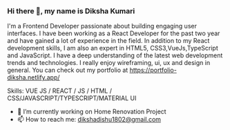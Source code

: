 ### Hi there 👋, my name is Diksha Kumari



I'm a Frontend Developer passionate about building engaging user interfaces. I have been working as a React Developer for the past two year and have gained a lot of experience in the field. In addition to my React development skills, I am also an expert in HTML5, CSS3,VueJs,TypeScript and JavaScript. I have a deep understanding of the latest web development trends and technologies. I really enjoy wireframing, ui, ux and design in general. You can check out my portfolio at
https://portfolio-diksha.netlify.app/

Skills: VUE JS / REACT / JS / HTML / CSS/JAVASCRIPT/TYPESCRIPT/MATERIAL UI

- 🔭 I’m currently working on Home Renovation Project 
- 📫 How to reach me: dikshadishu1802@gmail.com 


 

